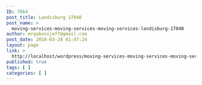 ```yaml
---
ID: 7064
post_title: Landisburg 17040
post_name: >
  moving-services-moving-services-moving-services-landisburg-17040
author: mrgabonijeff@gmail.com
post_date: 2018-03-28 01:47:24
layout: page
link: >
  http://localhost/wordpress/moving-services-moving-services-moving-services-landisburg-17040/
published: true
tags: [ ]
categories: [ ]
---
```

